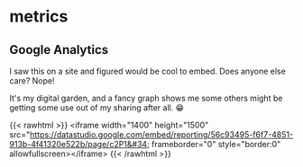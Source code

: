 # metrics


## Google Analytics

I saw this on a site and figured would be cool to embed.
Does anyone else care? Nope!

It&#39;s my digital garden, and a fancy graph shows me some others might be getting some use out of my sharing after all. :grin:

{{&lt; rawhtml &gt;}}
&lt;iframe width=&#34;1400&#34; height=&#34;1500&#34; src=&#34;https://datastudio.google.com/embed/reporting/56c93495-f6f7-4851-913b-4f41320e522b/page/c2P1&#34; frameborder=&#34;0&#34; style=&#34;border:0&#34; allowfullscreen&gt;&lt;/iframe&gt;
{{&lt; /rawhtml &gt;}}

